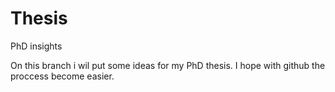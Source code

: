 # Thesis
PhD insights

On this branch i wil put some ideas for my PhD thesis.
I hope with github the proccess become easier.
